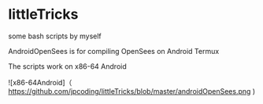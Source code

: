# littleTricks
some bash scripts by myself

AndroidOpenSees is for compiling OpenSees on Android Termux

The scripts work on x86-64 Android

![x86-64Android]（
        https://github.com/jpcoding/littleTricks/blob/master/androidOpenSees.png
      )

